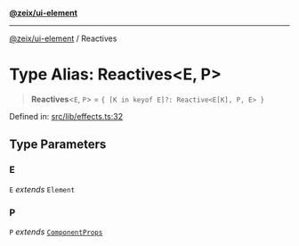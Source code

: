 [**@zeix/ui-element**](../README.md)

***

[@zeix/ui-element](../globals.md) / Reactives

# Type Alias: Reactives\<E, P\>

> **Reactives**\<`E`, `P`\> = `{ [K in keyof E]?: Reactive<E[K], P, E> }`

Defined in: [src/lib/effects.ts:32](https://github.com/zeixcom/ui-element/blob/0e9cacf03a8f95418720628d5174fbb006152743/src/lib/effects.ts#L32)

## Type Parameters

### E

`E` *extends* `Element`

### P

`P` *extends* [`ComponentProps`](ComponentProps.md)
